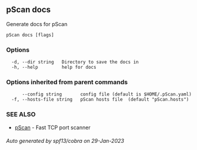 ## pScan docs

Generate docs for pScan

```
pScan docs [flags]
```

### Options

```
  -d, --dir string   Directory to save the docs in
  -h, --help         help for docs
```

### Options inherited from parent commands

```
      --config string       config file (default is $HOME/.pScan.yaml)
  -f, --hosts-file string   pScan hosts file  (default "pScan.hosts")
```

### SEE ALSO

* [pScan](pScan.md)	 - Fast TCP port scanner

###### Auto generated by spf13/cobra on 29-Jan-2023
